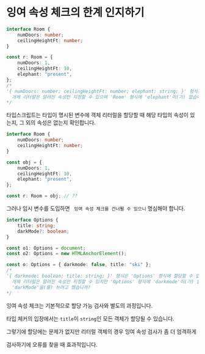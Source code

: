 # 잉여 속성 체크의 한계 인지하기

```ts
interface Room {
	numDoors: number;
	ceilingHeightFt: number;
}

const r: Room = {
	numDoors: 1,
	ceilingHeightFt: 10,
	elephant: "present",
};
/*
'{ numDoors: number; ceilingHeightFt: number; elephant: string; }' 형식은 'Room' 형식에 할당할 수 없습니다.
  개체 리터럴은 알려진 속성만 지정할 수 있으며 'Room' 형식에 'elephant'이(가) 없습니다.
*/
```

타입스크립트는 타입이 명시된 변수에 객체 리터럴을 할당할 때 해당 타입의 속성이 있는지, 그 외의 속성은 없는지 확인합니다.

```ts
interface Room {
	numDoors: number;
	ceilingHeightFt: number;
}

const obj = {
	numDoors: 1,
	ceilingHeightFt: 10,
	elephant: "present",
};

const r: Room = obj; // ??
```

그러나 임시 변수를 도입하면 ` 잉여 속성 체크를 건너뛸 수 있으니` 명심해야 합니다.

```ts
interface Options {
	title: string;
	darkMode?: boolean;
}

const o1: Options = document;
const o2: Options = new HTMLAnchorElement();

const o: Options = { darkmode: false, title: "ski" };
/*
'{ darkmode: boolean; title: string; }' 형식은 'Options' 형식에 할당할 수 없습니다.
  개체 리터럴은 알려진 속성만 지정할 수 있지만 'Options' 형식에 'darkmode'이(가) 없습니다. 
  'darkMode'을(를) 쓰려고 했습니까?
*/
```

잉여 속성 체크는 기본적으로 할당 가능 검사와 별도의 과정입니다.

타입 체커의 입장에서는 `title`이 `string`인 모든 객체가 할당될 수 있습니다.

그렇기에 할당에는 문제가 없지만 리터럴 객체의 경우 잉여 속성 검사가 좀 더 엄격하게

검사하기에 오류를 찾을 때 효과적입니다.
